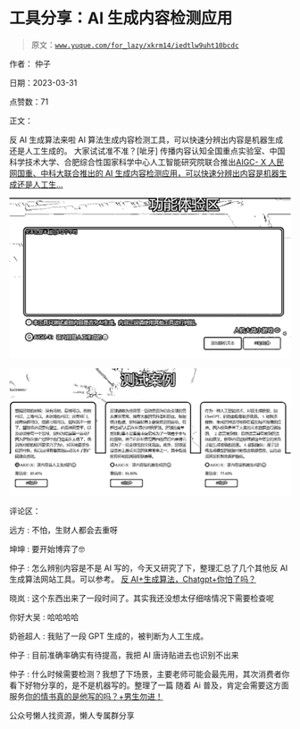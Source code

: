 # 工具分享：AI 生成内容检测应用

> 原文：[`www.yuque.com/for_lazy/xkrm14/iedtlw9uht10bcdc`](https://www.yuque.com/for_lazy/xkrm14/iedtlw9uht10bcdc)

作者： 仲子

日期：2023-03-31

点赞数：71

正文：

反 AI 生成算法来啦 AI 算法生成内容检测工具，可以快速分辨出内容是机器生成还是人工生成的。 大家试试准不准？[呲牙] 传播内容认知全国重点实验室、中国科学技术大学、合肥综合性国家科学中心人工智能研究院联合推出[AIGC- X 人民网国重、中科大联合推出的 AI 生成内容检测应用，可以快速分辨出内容是机器生成还是人工生...](http://ai.sklccc.com/#/try)

![](img/007f557df824e6e847f2c97e423186b3.png)

![](img/6a8a843d76460f5ea723161c4ed10c32.png)  

评论区：

远方 : 不怕，生财人都会去重呀

坤坤 : 要开始博弈了🤓

仲子 : 怎么辨别内容是不是 AI 写的，今天又研究了下，整理汇总了几个其他反 AI 生成算法网站工具。可以参考。 [反 AI+生成算法，Chatgpt+你怕了吗？](https://mp.weixin.qq.com/s/yvzNZWjMhqLCKTL9NuDtNA)

晓岚 : 这个东西出来了一段时间了。其实我还没想太仔细啥情况下需要检查呢

你好大吴 : 哈哈哈哈

奶爸超人 : 我贴了一段 GPT 生成的，被判断为人工生成。

仲子 : 目前准确率确实有待提高，我把 AI 唐诗贴进去也识别不出来

仲子 : 什么时候需要检测？我想了下场景，主要老师可能会最先用，其次消费者你看下好物分享的，是不是机器写的。整理了一篇 随着 Ai 普及，肯定会需要这方面服务[你的情书真的是他写的吗？+男生勿进！](https://mp.weixin.qq.com/s/04ezjXUBacPZC1TRBVEByg)

公众号懒人找资源，懒人专属群分享

